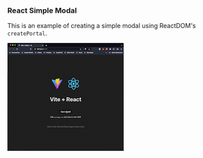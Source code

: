 ### React Simple Modal

This is an example of creating a simple modal using ReactDOM's `createPortal`.

<img src='/example/example.gif' alt='Example.gif'>
